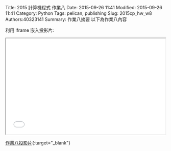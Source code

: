 Title: 2015 計算機程式 作業八
Date: 2015-09-26 11:41
Modified: 2015-09-26 11:41
Category: Python
Tags: pelican, publishing
Slug: 2015cp_hw_w8
Authors:40323141
Summary: 作業八摘要
以下為作業八內容

利用 iframe 嵌入投影片:

<iframe src="40323141_cp_w8_p.html" width="500" height="300"></iframe>

[作業八投影片](40323141_cp_w8_p.html){:target="_blank"}


